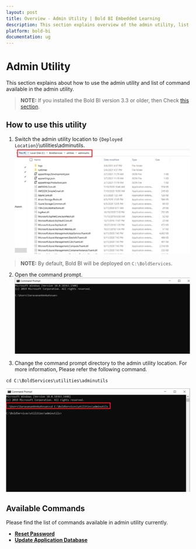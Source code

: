 ```yaml
---
layout: post
title: Overview - Admin Utility | Bold BI Embedded Learning
description: This section explains overview of the admin utility, list of available commands, and how to use those commands in the admin utility. 
platform: bold-bi
documentation: ug
---
```


# Admin Utility

This section explains about how to use the admin utility and list of command available in the admin utility.

 >**NOTE:** If you installed the Bold BI version 3.3 or older, then Check [this section](/embedded-bi/admin-utility/v3.3-or-older/).

## How to use this utility

1. Switch the admin utility location to `{Deployed Location}`\utilities\adminutils. 
![folder](/static/assets/embedded/admin-utility/images/folderpath.png)  
> **NOTE:** By default, Bold BI will be deployed on `C:\BoldServices`.

2. Open the command prompt.  
![cmd-window](/static/assets/embedded/admin-utility/images/cmdpmpt1.png) 

3. Change the command prompt directory to the admin utility location. For more information, Please refer the following command.
~~~
cd C:\BoldServices\utilities\adminutils
~~~  
![utils-cmd](/static/assets/embedded/admin-utility/images/utilscmd-1.png)

## Available Commands

Please find the list of commands available in admin utility currently.  
* [**Reset Password**](/embedded-bi/admin-utility/reset-password/)
* [**Update Application Database**](/embedded-bi/admin-utility/reset-application-database/)